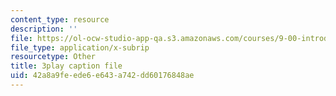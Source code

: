 ```yaml
---
content_type: resource
description: ''
file: https://ol-ocw-studio-app-qa.s3.amazonaws.com/courses/9-00-introduction-to-psychology-fall-2004/42a8a9feede6e643a742dd60176848ae_10507.srt
file_type: application/x-subrip
resourcetype: Other
title: 3play caption file
uid: 42a8a9fe-ede6-e643-a742-dd60176848ae
---
```


